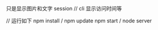<!--
@Author: 骆金参
@Date:   2017-03-21T12:08:17+08:00
@Email:  1095947440@qq.com
@Filename: README.md
@Last modified by:   骆金参
@Last modified time: 2017-03-21T12:19:16+08:00
-->

只是显示图片和文字
session // cli 显示访问时间等

// 运行如下
npm install / npm update
npm start / node server
